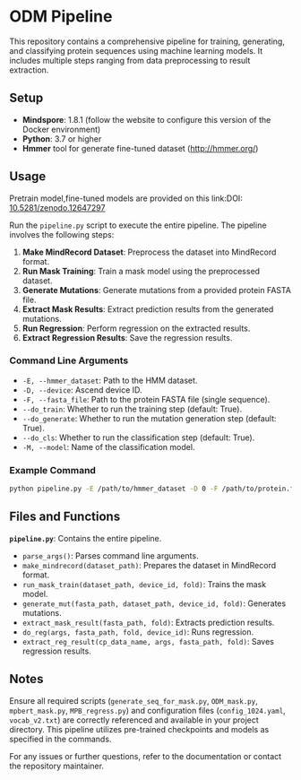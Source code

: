 # ODM Pipeline

This repository contains a comprehensive pipeline for training, generating, and classifying protein sequences using machine learning models. It includes multiple steps ranging from data preprocessing to result extraction.

## Setup

- **Mindspore**: 1.8.1 (follow the website to configure this version of the Docker environment)
- **Python**: 3.7 or higher
- **Hmmer** tool for generate fine-tuned dataset (http://hmmer.org/)


## Usage

Pretrain model,fine-tuned models are provided on this link:DOI: [10.5281/zenodo.12647297](https://doi.org/10.5281/zenodo.12647297)

Run the `pipeline.py` script to execute the entire pipeline. The pipeline involves the following steps:

1. **Make MindRecord Dataset**: Preprocess the dataset into MindRecord format.
2. **Run Mask Training**: Train a mask model using the preprocessed dataset.
3. **Generate Mutations**: Generate mutations from a provided protein FASTA file.
4. **Extract Mask Results**: Extract prediction results from the generated mutations.
5. **Run Regression**: Perform regression on the extracted results.
6. **Extract Regression Results**: Save the regression results.

### Command Line Arguments

- `-E, --hmmer_dataset`: Path to the HMM dataset.
- `-D, --device`: Ascend device ID.
- `-F, --fasta_file`: Path to the protein FASTA file (single sequence).
- `--do_train`: Whether to run the training step (default: True).
- `--do_generate`: Whether to run the mutation generation step (default: True).
- `--do_cls`: Whether to run the classification step (default: True).
- `-M, --model`: Name of the classification model.

### Example Command

```bash
python pipeline.py -E /path/to/hmmer_dataset -D 0 -F /path/to/protein.fasta -M my_model
```

## Files and Functions

**`pipeline.py`**: Contains the entire pipeline.

- `parse_args()`: Parses command line arguments.
- `make_mindrecord(dataset_path)`: Prepares the dataset in MindRecord format.
- `run_mask_train(dataset_path, device_id, fold)`: Trains the mask model.
- `generate_mut(fasta_path, dataset_path, device_id, fold)`: Generates mutations.
- `extract_mask_result(fasta_path, fold)`: Extracts prediction results.
- `do_reg(args, fasta_path, fold, device_id)`: Runs regression.
- `extract_reg_result(cp_data_name, args, fasta_path, fold)`: Saves regression results.

## Notes

Ensure all required scripts (`generate_seq_for_mask.py`, `ODM_mask.py`, `mpbert_mask.py`, `MPB_regress.py`) and configuration files (`config_1024.yaml`, `vocab_v2.txt`) are correctly referenced and available in your project directory. This pipeline utilizes pre-trained checkpoints and models as specified in the commands.

For any issues or further questions, refer to the documentation or contact the repository maintainer.
